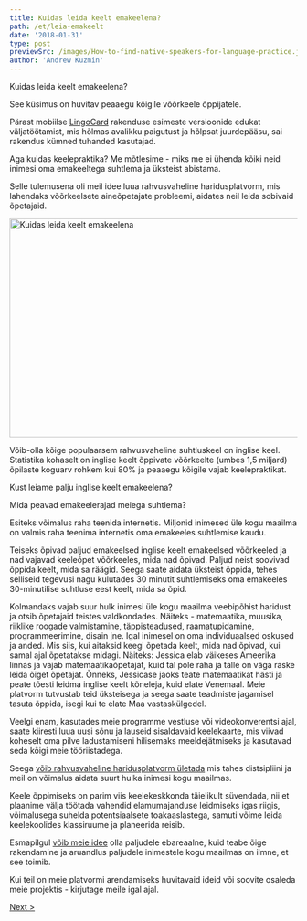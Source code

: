 ```yaml
---
title: Kuidas leida keelt emakeelena?
path: /et/leia-emakeelt
date: '2018-01-31'
type: post
previewSrc: /images/How-to-find-native-speakers-for-language-practice.jpg
author: 'Andrew Kuzmin'
---
```


Kuidas leida keelt emakeelena?

See küsimus on huvitav peaaegu kõigile võõrkeele õppijatele.

Pärast mobiilse <a href="https://lingocard.com">LingoCard</a> rakenduse esimeste versioonide edukat väljatöötamist, mis hõlmas avalikku paigutust ja hõlpsat juurdepääsu, sai rakendus kümned tuhanded kasutajad.

Aga kuidas keelepraktika? Me mõtlesime - miks me ei ühenda kõiki neid inimesi oma emakeeltega suhtlema ja üksteist abistama.

Selle tulemusena oli meil idee luua rahvusvaheline haridusplatvorm, mis lahendaks võõrkeelsete aineõpetajate probleemi, aidates neil leida sobivaid õpetajaid.

<img class="aligncenter wp-image-78 size-full" src="../images/platform/social-network.jpg" alt="Kuidas leida keelt emakeelena" width="628" height="383" />

Võib-olla kõige populaarsem rahvusvaheline suhtluskeel on inglise keel. Statistika kohaselt on inglise keelt õppivate võõrkeelte (umbes 1,5 miljard) õpilaste koguarv rohkem kui 80% ja peaaegu kõigile vajab keelepraktikat.

Kust leiame palju inglise keelt emakeelena?

Mida peavad emakeelerajad meiega suhtlema?

Esiteks võimalus raha teenida internetis. Miljonid inimesed üle kogu maailma on valmis raha teenima internetis oma emakeeles suhtlemise kaudu.

Teiseks õpivad paljud emakeelsed inglise keelt emakeelsed võõrkeeled ja nad vajavad keeleõpet võõrkeeles, mida nad õpivad. Paljud neist soovivad õppida keelt, mida sa räägid. Seega saate aidata üksteist õppida, tehes selliseid tegevusi nagu kulutades 30 minutit suhtlemiseks oma emakeeles 30-minutilise suhtluse eest keelt, mida sa õpid.

Kolmandaks vajab suur hulk inimesi üle kogu maailma veebipõhist haridust ja otsib õpetajaid teistes valdkondades. Näiteks - matemaatika, muusika, riiklike roogade valmistamine, täppisteadused, raamatupidamine, programmeerimine, disain jne. Igal inimesel on oma individuaalsed oskused ja anded. Mis siis, kui aitaksid keegi õpetada keelt, mida nad õpivad, kui samal ajal õpetatakse midagi. Näiteks: Jessica elab väikeses Ameerika linnas ja vajab matemaatikaõpetajat, kuid tal pole raha ja talle on väga raske leida õiget õpetajat. Õnneks, Jessicase jaoks teate matemaatikat hästi ja peate tõesti leidma inglise keelt kõneleja, kuid elate Venemaal. Meie platvorm tutvustab teid üksteisega ja seega saate teadmiste jagamisel tasuta õppida, isegi kui te elate Maa vastaskülgedel.

Veelgi enam, kasutades meie programme vestluse või videokonverentsi ajal, saate kiiresti luua uusi sõnu ja lauseid sisaldavaid keelekaarte, mis viivad koheselt oma pilve ladustamiseni hilisemaks meeldejätmiseks ja kasutavad seda kõigi meie tööriistadega.

Seega <a href="https://lingocard.com">võib rahvusvaheline haridusplatvorm ületada</a> mis tahes distsipliini ja meil on võimalus aidata suurt hulka inimesi kogu maailmas.

Keele õppimiseks on parim viis keelekeskkonda täielikult süvendada, nii et plaanime välja töötada vahendid elamumajanduse leidmiseks igas riigis, võimalusega suhelda potentsiaalsete toakaaslastega, samuti võime leida keelekoolides klassiruume ja planeerida reisib.

Esmapilgul <a href="/et/?lang=et">võib meie idee</a> olla paljudele ebareaalne, kuid teabe õige rakendamine ja aruandlus paljudele inimestele kogu maailmas on ilmne, et see toimib.

Kui teil on meie platvormi arendamiseks huvitavaid ideid või soovite osaleda meie projektis - kirjutage meile igal ajal.

<a href="/et/kuidas-kiiresti-oppida-inglise-keeles">Next ></a>

